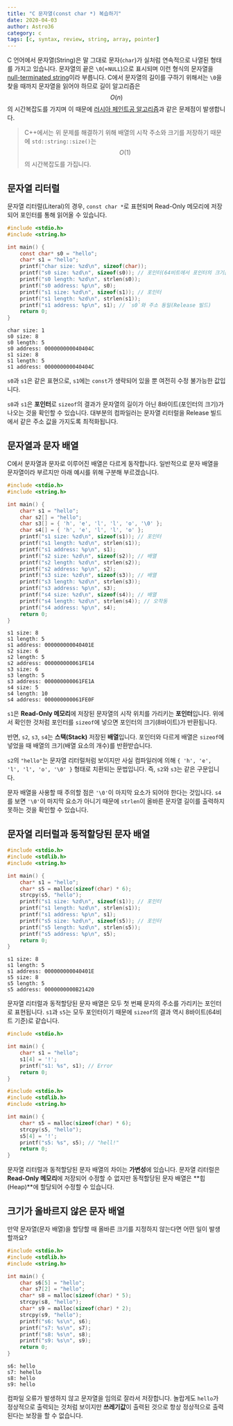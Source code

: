 ```yaml
---
title: "C 문자열(const char *) 복습하기"
date: 2020-04-03
author: Astro36
category: c
tags: [c, syntax, review, string, array, pointer]
---
```


C 언어에서 문자열(String)은 말 그대로 문자(`char`)가 실처럼 연속적으로 나열된 형태를 가지고 있습니다.
문자열의 끝은 `\0`(=`NULL`)으로 표시되며 이런 형식의 문자열을 [null-terminated string](https://en.wikipedia.org/wiki/Null-terminated_string)이라 부릅니다.
C에서 문자열의 길이를 구하기 위해서는 `\0`을 찾을 때까지 문자열을 읽어야 하므로 길이 알고리즘은 $$O(n)$$의 시간복잡도를 가지며 이 때문에 [러시아 페인트공 알고리즘](https://www.hooni.net/xe/study/2472)과 같은 문제점이 발생합니다.

> C++에서는 위 문제를 해결하기 위해 배열의 시작 주소와 크기를 저장하기 때문에 `std::string::size()`는 $$O(1)$$의 시간복잡도를 가집니다.

## 문자열 리터럴

문자열 리터럴(Literal)의 경우, `const char *`로 표현되며 Read-Only 메모리에 저장되어 포인터를 통해 읽어올 수 있습니다.

```c
#include <stdio.h>
#include <string.h>

int main() {
    const char* s0 = "hello";
    char* s1 = "hello";
    printf("char size: %zd\n", sizeof(char));
    printf("s0 size: %zd\n", sizeof(s0)); // 포인터(64비트에서 포인터의 크기는 8바이트)
    printf("s0 length: %zd\n", strlen(s0));
    printf("s0 address: %p\n", s0);
    printf("s1 size: %zd\n", sizeof(s1)); // 포인터
    printf("s1 length: %zd\n", strlen(s1));
    printf("s1 address: %p\n", s1); // `s0`와 주소 동일(Release 빌드)
    return 0;
}
```

```text
char size: 1
s0 size: 8
s0 length: 5
s0 address: 000000000040404C
s1 size: 8
s1 length: 5
s1 address: 000000000040404C
```

`s0`과 `s1`은 같은 표현으로, `s1`에는 `const`가 생략되어 있을 뿐 여전히 수정 불가능한 값입니다.

`s0`과 `s1`은 **포인터**로 `sizeof`의 결과가 문자열의 길이가 아닌 8바이트(포인터의 크기)가 나오는 것을 확인할 수 있습니다.
대부분의 컴파일러는 문자열 리터럴을 Release 빌드에서 같은 주소 값을 가지도록 최적화됩니다.

## 문자열과 문자 배열

C에서 문자열과 문자로 이루어진 배열은 다르게 동작합니다.
일반적으로 문자 배열을 문자열이라 부르지만 아래 예시를 위해 구분해 부르겠습니다.

```c
#include <stdio.h>
#include <string.h>

int main() {
    char* s1 = "hello";
    char s2[] = "hello";
    char s3[] = { 'h', 'e', 'l', 'l', 'o', '\0' };
    char s4[] = { 'h', 'e', 'l', 'l', 'o' };
    printf("s1 size: %zd\n", sizeof(s1)); // 포인터
    printf("s1 length: %zd\n", strlen(s1));
    printf("s1 address: %p\n", s1);
    printf("s2 size: %zd\n", sizeof(s2)); // 배열
    printf("s2 length: %zd\n", strlen(s2));
    printf("s2 address: %p\n", s2);
    printf("s3 size: %zd\n", sizeof(s3)); // 배열
    printf("s3 length: %zd\n", strlen(s3));
    printf("s3 address: %p\n", s3);
    printf("s4 size: %zd\n", sizeof(s4)); // 배열
    printf("s4 length: %zd\n", strlen(s4)); // 오작동
    printf("s4 address: %p\n", s4);
    return 0;
}
```

```text
s1 size: 8
s1 length: 5
s1 address: 000000000040401E
s2 size: 6
s2 length: 5
s2 address: 000000000061FE14
s3 size: 6
s3 length: 5
s3 address: 000000000061FE1A
s4 size: 5
s4 length: 10
s4 address: 000000000061FE0F
```

`s1`은 **Read-Only 메모리**에 저장된 문자열의 시작 위치를 가리키는 **포인터**입니다.
위에서 확인한 것처럼 포인터를 `sizeof`에 넣으면 포인터의 크기(8바이트)가 반환됩니다.

반면, `s2`, `s3`, `s4`는 **스택(Stack)** 저장된 **배열**입니다.
포인터와 다르게 배열은 `sizeof`에 넣었을 때 배열의 크기(배열 요소의 개수)를 반환받습니다.

`s2`의 `"hello"`는 문자열 리터럴처럼 보이지만 사실 컴파일러에 의해 `{ 'h', 'e', 'l', 'l', 'o', '\0' }` 형태로 치환되는 문법입니다.
즉, `s2`와 `s3`는 같은 구문입니다.

문자 배열을 사용할 때 주의할 점은 `'\0'`이 마지막 요소가 되어야 한다는 것입니다.
`s4`를 보면 `'\0'`이 마지막 요소가 아니기 때문에 `strlen`이 올바른 문자열 길이를 출력하지 못하는 것을 확인할 수 있습니다.

## 문자열 리터럴과 동적할당된 문자 배열

```c
#include <stdio.h>
#include <stdlib.h>
#include <string.h>

int main() {
    char* s1 = "hello";
    char* s5 = malloc(sizeof(char) * 6);
    strcpy(s5, "hello");
    printf("s1 size: %zd\n", sizeof(s1)); // 포인터
    printf("s1 length: %zd\n", strlen(s1));
    printf("s1 address: %p\n", s1);
    printf("s5 size: %zd\n", sizeof(s5)); // 포인터
    printf("s5 length: %zd\n", strlen(s5));
    printf("s5 address: %p\n", s5);
    return 0;
}
```

```text
s1 size: 8
s1 length: 5
s1 address: 000000000040401E
s5 size: 8
s5 length: 5
s5 address: 0000000000B21420
```

문자열 리터럴과 동적할당된 문자 배열은 모두 첫 번째 문자의 주소를 가리키는 포인터로 표현됩니다.
`s1`과 `s5`는 모두 포인터이기 때문에 `sizeof`의 결과 역시 8바이트(64비트 기준)로 같습니다.

```c
#include <stdio.h>

int main() {
    char* s1 = "hello";
    s1[4] = '!';
    printf("s1: %s", s1); // Error
    return 0;
}
```

```c
#include <stdio.h>
#include <stdlib.h>
#include <string.h>

int main() {
    char* s5 = malloc(sizeof(char) * 6);
    strcpy(s5, "hello");
    s5[4] = '!';
    printf("s5: %s", s5); // "hell!"
    return 0;
}
```

문자열 리터럴과 동적할당된 문자 배열의 차이는 **가변성**에 있습니다.
문자열 리터럴은 **Read-Only 메모리**에 저장되어 수정할 수 없지만 동적할당된 문자 배열은 **힙(Heap)**에 할당되어 수정할 수 있습니다.

## 크기가 올바르지 않은 문자 배열

만약 문자열(문자 배열)을 할당할 때 올바른 크기를 지정하지 않는다면 어떤 일이 발생할까요?

```c
#include <stdio.h>
#include <stdlib.h>
#include <string.h>

int main() {
    char s6[5] = "hello";
    char s7[2] = "hello";
    char* s8 = malloc(sizeof(char) * 5);
    strcpy(s8, "hello");
    char* s9 = malloc(sizeof(char) * 2);
    strcpy(s9, "hello");
    printf("s6: %s\n", s6);
    printf("s7: %s\n", s7);
    printf("s8: %s\n", s8);
    printf("s9: %s\n", s9);
    return 0;
}
```

```text
s6: hello
s7: hehello
s8: hello
s9: hello
```

컴파일 오류가 발생하지 않고 문자열을 임의로 잘라서 저장합니다.
놀랍게도 `hello`가 정상적으로 출력되는 것처럼 보이지만 **쓰레기값**이 출력된 것으로 항상 정상적으로 출력된다는 보장을 할 수 없습니다.
